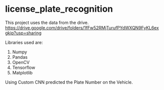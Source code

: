 # license_plate_recognition

This project uses the data from the drive.
https://drive.google.com/drive/folders/1fFw52RMjTurufPYdWXQN9FyKL6exgkip?usp=sharing

Libraries used are:
1. Numpy
2. Pandas
3. OpenCV
4. Tensorflow
5. Matplotlib

Using Custom CNN predicted the Plate Number on the Vehicle.
